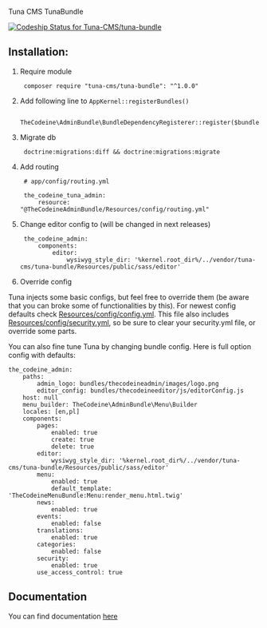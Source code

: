 Tuna CMS TunaBundle

[ ![Codeship Status for Tuna-CMS/tuna-bundle](https://app.codeship.com/projects/d7adfd70-c125-0134-dd40-3264d70e0757/status?branch=master)](https://app.codeship.com/projects/197171)

## Installation:
1. Require module

        composer require "tuna-cms/tuna-bundle": "^1.0.0"

2. Add following line to `AppKernel::registerBundles()`

        TheCodeine\AdminBundle\BundleDependencyRegisterer::register($bundles);

3. Migrate db

        doctrine:migrations:diff && doctrine:migrations:migrate

4. Add routing

        # app/config/routing.yml

        the_codeine_tuna_admin:
            resource: "@TheCodeineAdminBundle/Resources/config/routing.yml"

5. Change editor config to (will be changed in next releases)

        the_codeine_admin:
            components:
                editor:
                    wysiwyg_style_dir: '%kernel.root_dir%/../vendor/tuna-cms/tuna-bundle/Resources/public/sass/editor'

6. Override config

Tuna injects some basic configs, but feel free to override them (be aware that you can broke some of functionalities by this).
For newest config defaults check [Resources/config/config.yml](Resources/config/config.yml). This file also includes
[Resources/config/security.yml](Resources/config/security.yml), so be sure to clear your security.yml file, or override some parts.

You can also fine tune Tuna by changing bundle config.
Here is full option config with defaults:

    the_codeine_admin:
        paths:
            admin_logo: bundles/thecodeineadmin/images/logo.png
            editor_config: bundles/thecodeineeditor/js/editorConfig.js
        host: null
        menu_builder: TheCodeine\AdminBundle\Menu\Builder
        locales: [en,pl]
        components:
            pages:
                enabled: true
                create: true
                delete: true
            editor:
                wysiwyg_style_dir: '%kernel.root_dir%/../vendor/tuna-cms/tuna-bundle/Resources/public/sass/editor'
            menu:
                enabled: true
                default_template: 'TheCodeineMenuBundle:Menu:render_menu.html.twig'
            news:
                enabled: true
            events:
                enabled: false
            translations:
                enabled: true
            categories:
                enabled: false
            security:
                enabled: true
            use_access_control: true

## Documentation

You can find documentation [here](docs/index.md)